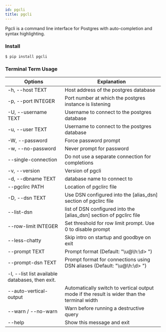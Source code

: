 ```yaml
---
id: pgcli
title: pgcli
---
```


Pgcli is a command line interface for Postgres with auto-completion and syntax highlighting.

### Install
```
$ pip install pgcli
```

### Terminal Term Usage
| Options             | Explanation                                             |
| ------------------- | ------------------------------------------------------- |
| -h, --host TEXT     | Host address of the postgres database                   |
| -p, --port INTEGER  | Port number at which the postgres instance is listening |
| -U, --username TEXT | Username to connect to the postgres database            |
| -u, --user TEXT     | Username to connect to the postgres database            |
| -W, --password      | Force password prompt                                   |
| -w, --no-password   | Never prompt for password                               |
| --single-connection | Do not use a separate connection for completions        |
| -v, --version       | Version of pgcli|                               
| -d, --dbname TEXT   | database name to connect to                             |
|--pgclirc PATH |Location of pgclirc file|
| -D, --dsn TEXT      |Use DSN configured into the [alias_dsn] section of pgclirc file|
|--list-dsn|list of DSN configured into the [alias_dsn] section of pgclirc file|
|--row-limit INTEGER|Set threshold for row limit prompt. Use 0 to disable prompt|
|--less-chatty|Skip intro on startup and goodbye on exit|
|--prompt TEXT|Prompt format (Default: "\u@\h:\d> ")|
|--prompt-dsn TEXT|Prompt format for connections using DSN aliases (Default: "\u@\h:\d> ")|
|-l, --list              list available databases, then exit.
  --auto-vertical-output|Automatically switch to vertical output mode if the result is wider than the terminal width|
  |--warn / --no-warn    |Warn before running a destructive query|
  |--help |Show this message and exit|
